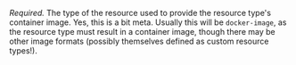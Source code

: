 *Required.* The type of the resource used to provide the resource type's container image. Yes, this is a bit meta. Usually this will be `docker-image`, as the resource type must result in a container image, though there may be other image formats (possibly themselves defined as custom resource types!).